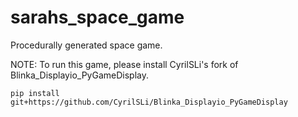 # sarahs_space_game

Procedurally generated space game.

NOTE: To run this game, please install CyrilSLi's fork of
Blinka_Displayio_PyGameDisplay.

```
pip install git+https://github.com/CyrilSLi/Blinka_Displayio_PyGameDisplay
```